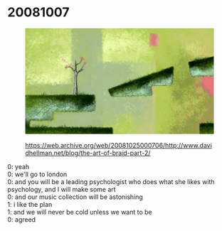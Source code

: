 # 20081007



<figure><img src="../../.gitbook/assets/shot_1_171.jpg" alt=""><figcaption><p><a href="https://web.archive.org/web/20081025000706/http://www.davidhellman.net/blog/the-art-of-braid-part-2/">https://web.archive.org/web/20081025000706/http://www.davidhellman.net/blog/the-art-of-braid-part-2/</a></p></figcaption></figure>

0: yeah\
0: we'll go to london\
0: and you will be a leading psychologist who does what she likes with psychology, and I will make some art\
0: and our music collection will be astonishing\
1: i like the plan\
1: and we will never be cold unless we want to be\
0: agreed
